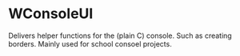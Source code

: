 # WConsoleUI
Delivers helper functions for the (plain C) console. Such as creating borders. Mainly used for school consoel projects.
